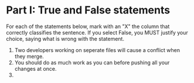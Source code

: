 # Part I: True and False statements

For each of the statements below, mark with an "X" the column that correctly classifies the sentence. If you select False, you MUST justify your choice, saying what is wrong with the statement.

1. Two developers working on seperate files will cause a conflict when they merge.
2. You should do as much work as you can before pushing all your changes at once.
3. 
